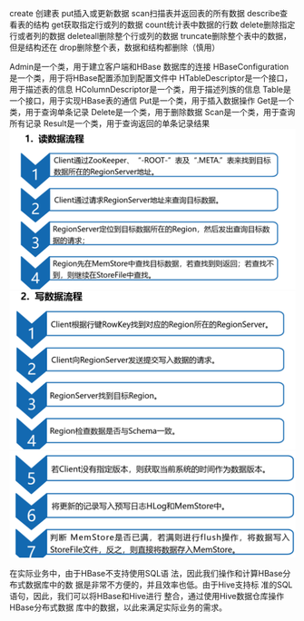 create 创建表
put插入或更新数据
scan扫描表并返回表的所有数据
describe查看表的结构
get获取指定行或列的数据
count统计表中数据的行数
delete删除指定行或者列的数据
deleteall删除整个行或列的数据
truncate删除整个表中的数据，但是结构还在
drop删除整个表，数据和结构都删除（慎用）


Admin是一个类，用于建立客户端和HBase 数据库的连接
HBaseConfiguration是一个类，用于将HBase配置添加到配置文件中
HTableDescriptor是一个接口，用于描述表的信息
HColumnDescriptor是一个类，用于描述列族的信息
Table是一个接口，用于实现HBase表的通信
Put是一个类，用于插入数据操作
Get是一个类，用于查询单条记录
Delete是一个类，用于删除数据
Scan是一个类，用于查询所有记录
Result是一个类，用于查询返回的单条记录结果
![](imge/md-20240510233856.png)
![](imge/md-20240510233909.png)
![](imge/md-20240510233918.png)



在实际业务中，由于HBase不支持使用SQL语
法，因此我们操作和计算HBase分布式数据库中的数
据是非常不方便的，并且效率也低。由于Hive支持标
准的SQL语句，因此，我们可以将HBase和Hive进行
整合，通过使用Hive数据仓库操作HBase分布式数据
库中的数据，以此来满足实际业务的需求。
